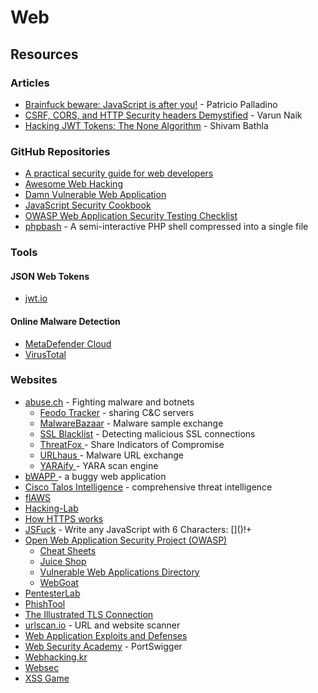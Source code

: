 # Web

## Resources

### Articles

* [Brainfuck beware: JavaScript is after you!](https://patriciopalladino.com/blog/2012/08/09/non-alphanumeric-javascript.html) - Patricio Palladino
* [CSRF, CORS, and HTTP Security headers Demystified](https://blog.vnaik.com/posts/web-attacks.html) - Varun Naik
* [Hacking JWT Tokens: The None Algorithm](https://blog.pentesteracademy.com/hacking-jwt-tokens-the-none-algorithm-67c14bb15771) - Shivam Bathla

### GitHub Repositories

* [A practical security guide for web developers](https://github.com/FallibleInc/security-guide-for-developers)
* [Awesome Web Hacking](https://github.com/infoslack/awesome-web-hacking)
* [Damn Vulnerable Web Application](https://github.com/digininja/DVWA)
* [JavaScript Security Cookbook](https://github.com/rajamsrgit/JavaScriptSecurityCookbook)
* [OWASP Web Application Security Testing Checklist](https://github.com/0xRadi/OWASP-Web-Checklist)
* [phpbash](https://github.com/Arrexel/phpbash) - A semi-interactive PHP shell compressed into a single file

### Tools

#### JSON Web Tokens

* [jwt.io](https://jwt.io/)

#### Online Malware Detection

* [MetaDefender Cloud](https://metadefender.opswat.com/)
* [VirusTotal](https://www.virustotal.com)

### Websites

* [abuse.ch](https://abuse.ch/) - Fighting malware and botnets
  * [Feodo Tracker](https://feodotracker.abuse.ch/) - sharing C\&C servers
  * [MalwareBazaar](https://bazaar.abuse.ch/) - Malware sample exchange
  * [SSL Blacklist](https://sslbl.abuse.ch/) - Detecting malicious SSL connections
  * [ThreatFox ](https://threatfox.abuse.ch/)- Share Indicators of Compromise
  * [URLhaus ](https://urlhaus.abuse.ch/)- Malware URL exchange
  * [YARAify ](https://yaraify.abuse.ch/)- YARA scan engine
* [bWAPP ](http://www.itsecgames.com/index.htm)- a buggy web application
* [Cisco Talos Intelligence](https://talosintelligence.com/) - comprehensive threat intelligence
* [flAWS](http://flaws.cloud/)
* [Hacking-Lab](https://www.hacking-lab.com/)
* [How HTTPS works](https://howhttps.works/)
* [JSFuck](http://www.jsfuck.com/) - Write any JavaScript with 6 Characters: \[]\()!+
* [Open Web Application Security Project (OWASP)](https://owasp.org/)
  * [Cheat Sheets](https://cheatsheetseries.owasp.org/)
  * [Juice Shop](https://owasp.org/www-project-juice-shop/)
  * [Vulnerable Web Applications Directory](https://owasp.org/www-project-vulnerable-web-applications-directory/)
  * [WebGoat](https://owasp.org/www-project-webgoat/)
* [PentesterLab](https://pentesterlab.com/)
* [PhishTool](https://www.phishtool.com/)
* [The Illustrated TLS Connection](https://tls.ulfheim.net/)
* [urlscan.io](https://urlscan.io/) - URL and website scanner
* [Web Application Exploits and Defenses](https://google-gruyere.appspot.com/)
* [Web Security Academy](https://portswigger.net/web-security) - PortSwigger
* [Webhacking.kr](https://webhacking.kr/)
* [Websec](http://websec.fr/)
* [XSS Game](https://xss-game.appspot.com/)
